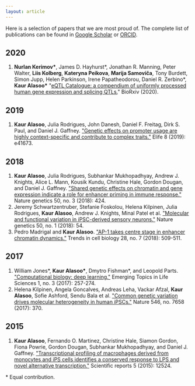 ```yaml
---
layout: article
---
```


Here is a selection of papers that we are most proud of. The complete list of publications can be found in [Google Scholar](https://scholar.google.com/citations?user=9u4Kw3sAAAAJ&hl=en) or [ORCID](https://orcid.org/0000-0002-1761-8881).

## 2020
1. **Nurlan Kerimov\***, James D. Hayhurst\*, Jonathan R. Manning, Peter Walter, **Liis Kolberg**, **Kateryna Peikova**, **Marija Samoviča**, Tony Burdett, Simon Jupp, Helen Parkinson, Irene Papatheodorou, Daniel R. Zerbino\*, **Kaur Alasoo\*** "[eQTL Catalogue: a compendium of uniformly processed human gene expression and splicing QTLs.](https://doi.org/10.1101/2020.01.29.924266)" BioRxiv (2020).

## 2019
1. **Kaur Alasoo**, Julia Rodrigues, John Danesh, Daniel F. Freitag, Dirk S. Paul, and Daniel J. Gaffney. ["Genetic effects on promoter usage are highly context-specific and contribute to complex traits."](https://doi.org/10.7554/eLife.41673.001) Elife 8 (2019): e41673.

## 2018
1. **Kaur Alasoo**, Julia Rodrigues, Subhankar Mukhopadhyay, Andrew J. Knights, Alice L. Mann, Kousik Kundu, Christine Hale, Gordon Dougan, and Daniel J. Gaffney. ["Shared genetic effects on chromatin and gene expression indicate a role for enhancer priming in immune response."](http://dx.doi.org/10.1038/s41588-018-0046-7) Nature genetics 50, no. 3 (2018): 424.
1. Jeremy Schwartzentruber, Stefanie Foskolou, Helena Kilpinen, Julia Rodrigues, **Kaur Alasoo**, Andrew J. Knights, Minal Patel et al. ["Molecular and functional variation in iPSC-derived sensory neurons."](http://dx.doi.org/10.1038/s41588-017-0005-8) Nature genetics 50, no. 1 (2018): 54.
1. Pedro Madrigal and **Kaur Alasoo**. ["AP-1 takes centre stage in enhancer chromatin dynamics."](https://doi.org/10.1016/j.tcb.2018.04.009) Trends in cell biology 28, no. 7 (2018): 509-511.

## 2017
1. William Jones\*, **Kaur Alasoo\***, Dmytro Fishman\*, and Leopold Parts. ["Computational biology: deep learning."](http://www.emergtoplifesci.org/content/1/3/257) Emerging Topics in Life Sciences 1, no. 3 (2017): 257-274.
1. Helena Kilpinen, Angela Goncalves, Andreas Leha, Vackar Afzal, **Kaur Alasoo**, Sofie Ashford, Sendu Bala et al. ["Common genetic variation drives molecular heterogeneity in human iPSCs."](https://www.nature.com/articles/nature22403) Nature 546, no. 7658 (2017): 370.

## 2015
1. **Kaur Alasoo**, Fernando O. Martinez, Christine Hale, Siamon Gordon, Fiona Powrie, Gordon Dougan, Subhankar Mukhopadhyay, and Daniel J. Gaffney. ["Transcriptional profiling of macrophages derived from monocytes and iPS cells identifies a conserved response to LPS and novel alternative transcription."](http://www.nature.com/articles/srep12524) Scientific reports 5 (2015): 12524.

\* Equal contribution.
